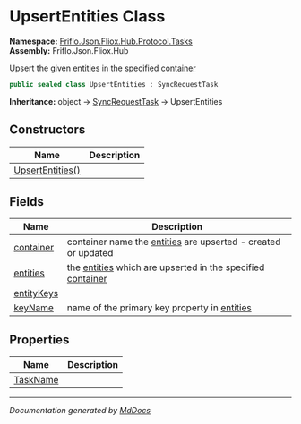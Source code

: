 ﻿<!--  
  <auto-generated>   
    The contents of this file were generated by a tool.  
    Changes to this file may be list if the file is regenerated  
  </auto-generated>   
-->

# UpsertEntities Class

**Namespace:** [Friflo.Json.Fliox.Hub.Protocol.Tasks](../index.md)  
**Assembly:** Friflo.Json.Fliox.Hub

Upsert the given [entities](fields/entities.md) in the specified [container](fields/container.md)

```csharp
public sealed class UpsertEntities : SyncRequestTask
```

**Inheritance:** object → [SyncRequestTask](../SyncRequestTask/index.md) → UpsertEntities

## Constructors

| Name                                      | Description |
| ----------------------------------------- | ----------- |
| [UpsertEntities()](constructors/index.md) |             |

## Fields

| Name                               | Description                                                                                             |
| ---------------------------------- | ------------------------------------------------------------------------------------------------------- |
| [container](fields/container.md)   | container name the [entities](fields/entities.md) are upserted \- created or updated                    |
| [entities](fields/entities.md)     | the [entities](fields/entities.md) which are upserted in the specified [container](fields/container.md) |
| [entityKeys](fields/entityKeys.md) |                                                                                                         |
| [keyName](fields/keyName.md)       | name of the primary key property in [entities](fields/entities.md)                                      |

## Properties

| Name                               | Description |
| ---------------------------------- | ----------- |
| [TaskName](properties/TaskName.md) |             |

___

*Documentation generated by [MdDocs](https://github.com/ap0llo/mddocs)*
